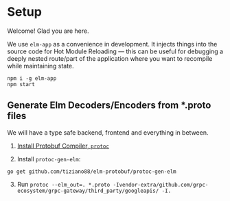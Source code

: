 # Setup

Welcome! Glad you are here.

We use `elm-app` as a convenience in development. It injects things into the source code for Hot Module Reloading — this can be useful for debugging a deeply nested route/part of the application where you want to recompile while maintaining state.

```
npm i -g elm-app
npm start
```

## Generate Elm Decoders/Encoders from *.proto files

We will have a type safe backend, frontend and everything in between.

1. [Install Protobuf Compiler, `protoc`](https://medium.com/@erika_dike/installing-the-protobuf-compiler-on-a-mac-a0d397af46b8)

2. Install `protoc-gen-elm`: 

```
go get github.com/tiziano88/elm-protobuf/protoc-gen-elm
```

3. Run `protoc --elm_out=. *.proto -Ivendor-extra/github.com/grpc-ecosystem/grpc-gateway/third_party/googleapis/ -I.`
